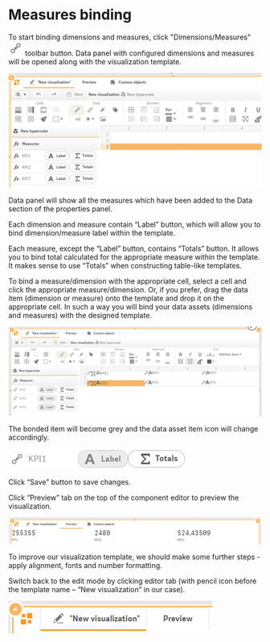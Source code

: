 # Measures binding

To start binding dimensions and measures, click "Dimensions/Measures" ![](<../.gitbook/assets/image (3).png>) toolbar button. Data panel with configured dimensions and measures will be opened along with the visualization template.

![](../.gitbook/assets/Tutorial8.png)

Data panel will show all the measures which have been added to the Data section of the properties panel.


Each dimension and measure contain “Label” button, which will allow you to bind dimension/measure label within the template.&#x20;

Each measure, except the “Label” button, contains “Totals” button. It allows you to bind total calculated for the appropriate measure within the template. It makes sense to use “Totals” when constructing table-like templates.&#x20;

To bind a measure/dimension with the appropriate cell, select a cell and click the appropriate measure/dimension. Or, if you prefer, drag the data item (dimension or measure) onto the template and drop it on the appropriate cell. In such a way you will bind your data assets (dimensions and measures) with the designed template.

![](../.gitbook/assets/Tutorial9.png)

The bonded item will become grey and the data asset item icon will change accordingly.

![](../.gitbook/assets/Tutorial10.png)

Click “Save” button to save changes.

Click “Preview” tab on the top of the component editor to preview the visualization.

![](../.gitbook/assets/Tutorial11.png)

To improve our visualization template, we should make some further steps - apply alignment, fonts and number formatting.&#x20;

Switch back to the edit mode by clicking editor tab (with pencil icon before the template name – “New visualization” in our case).

![](../.gitbook/assets/Tutorial12.png)
